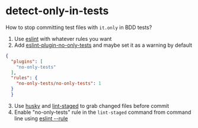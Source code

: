 # detect-only-in-tests

How to stop committing test files with `it.only` in BDD tests?

1. Use [eslint][eslint] with whatever rules you want
2. Add [eslint-plugin-no-only-tests][eslint-plugin-no-only-tests] and maybe set
  it as a warning by default

```json
{
  "plugins": [
    "no-only-tests"
  ],
  "rules": {
    "no-only-tests/no-only-tests": 1
  }
  }
```

3. Use [husky][husky] and [lint-staged][lint-staged] to grab changed files
  before commit
4. Enable "no-only-tests" rule in the `lint-staged` command from command
  line using [eslint --rule][eslint --rule]

[eslint]: http://eslint.org/
[eslint-plugin-no-only-tests]: https://github.com/levibuzolic/eslint-plugin-no-only-tests
[eslint --rule]: http://eslint.org/docs/user-guide/command-line-interface#--rule
[husky]: https://github.com/typicode/husky
[lint-staged]: https://github.com/okonet/lint-staged#readme
